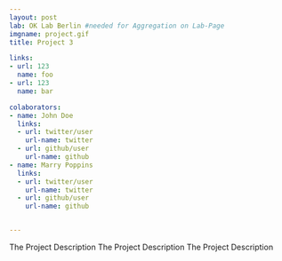 ```yaml
---
layout: post
lab: OK Lab Berlin #needed for Aggregation on Lab-Page
imgname: project.gif
title: Project 3

links: 
- url: 123
  name: foo
- url: 123
  name: bar

colaborators:
- name: John Doe
  links:
  - url: twitter/user
    url-name: twitter
  - url: github/user
    url-name: github
- name: Marry Poppins
  links:
  - url: twitter/user
    url-name: twitter
  - url: github/user
    url-name: github


---
```


The Project Description 
The Project Description 
The Project Description 

